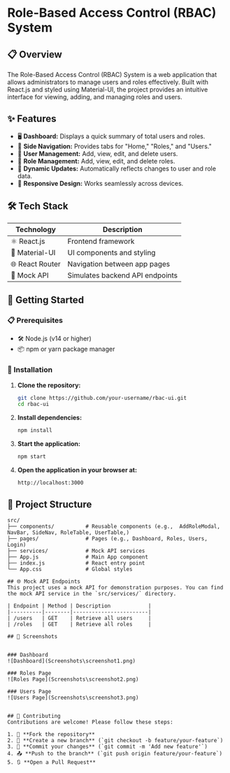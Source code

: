 # Role-Based Access Control (RBAC) System

## 📋 Overview
The Role-Based Access Control (RBAC) System is a web application that allows administrators to manage users and roles effectively. Built with React.js and styled using Material-UI, the project provides an intuitive interface for viewing, adding, and managing roles and users.

## ✨ Features
- 🖥️ **Dashboard:** Displays a quick summary of total users and roles.
- 📂 **Side Navigation:** Provides tabs for "Home," "Roles," and "Users."
- 👤 **User Management:** Add, view, edit, and delete users.
- 🔑 **Role Management:** Add, view, edit, and delete roles.
- 🔄 **Dynamic Updates:** Automatically reflects changes to user and role data.
- 📱 **Responsive Design:** Works seamlessly across devices.

## 🛠️ Tech Stack
| Technology      | Description                    |
|-----------------|--------------------------------|
| ⚛️ React.js     | Frontend framework             |
| 🎨 Material-UI  | UI components and styling      |
| 🌐 React Router | Navigation between app pages   |
| 🔧 Mock API     | Simulates backend API endpoints|

## 🚀 Getting Started

### 📋 Prerequisites
- 🛠️ Node.js (v14 or higher)
- 📦 npm or yarn package manager

### 🔧 Installation
1. **Clone the repository:**
    ```bash
    git clone https://github.com/your-username/rbac-ui.git
    cd rbac-ui
    ```

2. **Install dependencies:**
    ```bash
    npm install
    ```

3. **Start the application:**
    ```bash
    npm start
    ```

4. **Open the application in your browser at:**
    ```url
    http://localhost:3000
    ```

## 📂 Project Structure
```plaintext
src/
├── components/          # Reusable components (e.g.,  AddRoleModal, NavBar, SideNav, RoleTable, UserTable,)
├── pages/               # Pages (e.g., Dashboard, Roles, Users, Login)
├── services/            # Mock API services
├── App.js               # Main App component
├── index.js             # React entry point
└── App.css              # Global styles

## 🌐 Mock API Endpoints
This project uses a mock API for demonstration purposes. You can find the mock API service in the `src/services/` directory.

| Endpoint | Method | Description            |
|----------|--------|------------------------|
| /users   | GET    | Retrieve all users     |
| /roles   | GET    | Retrieve all roles     |

## 📸 Screenshots


### Dashboard
![Dashboard](Screenshots\screenshot1.png)

### Roles Page
![Roles Page](Screenshots\screenshot2.png)

### Users Page
![Users Page](Screenshots\screenshot3.png)


## 🤝 Contributing
Contributions are welcome! Please follow these steps:

1. 🍴 **Fork the repository**
2. 🌿 **Create a new branch** (`git checkout -b feature/your-feature`)
3. 💾 **Commit your changes** (`git commit -m 'Add new feature'`)
4. 📤 **Push to the branch** (`git push origin feature/your-feature`)
5. 🔃 **Open a Pull Request**


